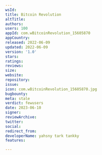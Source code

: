 ```yaml
---
wsId: 
title: Bitcoin Revolution
altTitle: 
authors: 
users: 100
appId: com.wBitcoinRevolution_15605870
appCountry: 
released: 2022-06-09
updated: 2022-06-09
version: '1.0'
stars: 
ratings: 
reviews: 
size: 
website: 
repository: 
issue: 
icon: com.wBitcoinRevolution_15605870.jpg
bugbounty: 
meta: stale
verdict: fewusers
date: 2023-06-10
signer: 
reviewArchive: 
twitter: 
social: 
redirect_from: 
developerName: yahsny tark tankky
features: 

---
```


